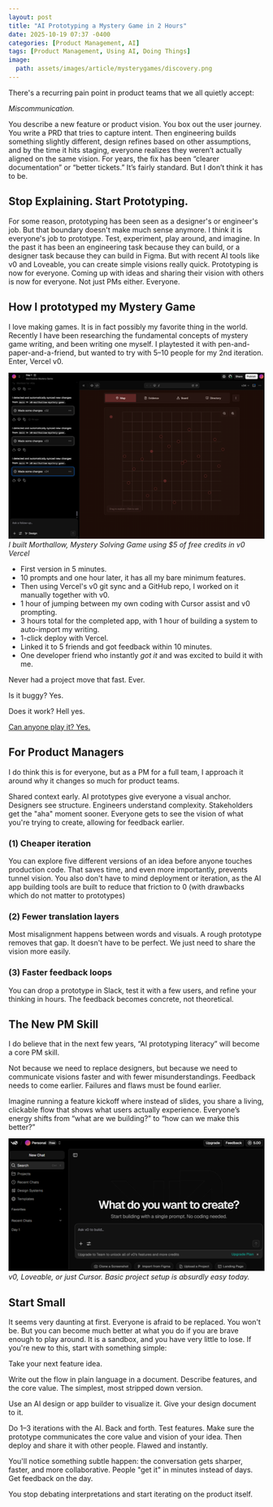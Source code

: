 ```yaml
---
layout: post
title: "AI Prototyping a Mystery Game in 2 Hours"
date: 2025-10-19 07:37 -0400
categories: [Product Management, AI]
tags: [Product Management, Using AI, Doing Things]
image:
  path: assets/images/article/mysterygames/discovery.png
---
```



There's a recurring pain point in product teams that we all quietly accept:

*Miscommunication.* 

You describe a new feature or product vision.
You box out the user journey.
You write a PRD that tries to capture intent.
Then engineering builds something slightly different, design refines based on other assumptions, and by the time it hits staging, everyone realizes they weren’t actually aligned on the same vision. For years, the fix has been “clearer documentation” or “better tickets.” It’s fairly standard. But I don’t think it has to be. 

## Stop Explaining. Start Prototyping.

For some reason, prototyping has been seen as a designer's or engineer's job.
But that boundary doesn't make much sense anymore. I think it is everyone's job to prototype. Test, experiment, play around, and imagine. In the past it has been an engineering task because they can build, or a designer task because they can build in Figma. But with recent AI tools like v0 and Loveable, you can create simple visions really quick. Prototyping is now for everyone. Coming up with ideas and sharing their vision with others is now for everyone. Not just PMs either. Everyone.

## How I prototyped my Mystery Game

I love making games. It is in fact possibly my favorite thing in the world. Recently I have been researching the fundamental concepts of mystery game writing, and been writing one myself. I playtested it with pen-and-paper-and-a-friend, but wanted to try with 5–10 people for my 2nd iteration. Enter, Vercel v0.

![V0 AI Mystery Game](assets/images/article/other/v0Morthallow.png)
*I built Morthallow, Mystery Solving Game using $5 of free credits in v0 Vercel*

- First version in 5 minutes.
- 10 prompts and one hour later, it has all my bare minimum features.
- Then using Vercel's v0 git sync and a GitHub repo, I worked on it manually together with v0.
- 1 hour of jumping between my own coding with Cursor assist and v0 prompting.
- 3 hours total for the completed app, with 1 hour of building a system to auto-import my writing.
- 1-click deploy with Vercel.
- Linked it to 5 friends and got feedback within 10 minutes.
- One developer friend who instantly *got it* and was excited to build it with me.

Never had a project move that fast. Ever.

Is it buggy? Yes.

Does it work? Hell yes.

[Can anyone play it? Yes.](https://morthallow.vercel.app/)

## For Product Managers
I do think this is for everyone, but as a PM for a full team, I approach it around why it changes so much for product teams.

Shared context early.
AI prototypes give everyone a visual anchor. Designers see structure. Engineers understand complexity. Stakeholders get the "aha" moment sooner. Everyone gets to see the vision of what you're trying to create, allowing for feedback earlier.


### (1) Cheaper iteration
You can explore five different versions of an idea before anyone touches production code. That saves time, and even more importantly, prevents tunnel vision. You also don't have to mind deployment or iteration, as the AI app building tools are built to reduce that friction to 0 (with drawbacks which do not matter to prototypes)


### (2) Fewer translation layers
Most misalignment happens between words and visuals. A rough prototype removes that gap. It doesn't have to be perfect. We just need to share the vision more easily.

### (3) Faster feedback loops
You can drop a prototype in Slack, test it with a few users, and refine your thinking in hours. The feedback becomes concrete, not theoretical.


## The New PM Skill
I do believe that in the next few years, “AI prototyping literacy” will become a core PM skill.

Not because we need to replace designers, but because we need to communicate visions faster and with fewer misunderstandings. Feedback needs to come earlier. Failures and flaws must be found earlier.

Imagine running a feature kickoff where instead of slides, you share a living, clickable flow that shows what users actually experience. Everyone’s energy shifts from “what are we building?” to “how can we make this better?”

![V0](assets/images/article/other/v0.png)
*v0, Loveable, or just Cursor. Basic project setup is absurdly easy today.*


## Start Small
It seems very daunting at first. Everyone is afraid to be replaced. You won't be. But you can become much better at what you do if you are brave enough to play around. It is a sandbox, and you have very little to lose.
If you're new to this, start with something simple:

Take your next feature idea.

Write out the flow in plain language in a document. Describe features, and the core value. The simplest, most stripped down version.

Use an AI design or app builder to visualize it. Give your design document to it.

Do 1–3 iterations with the AI. Back and forth. Test features. Make sure the prototype communicates the core value and vision of your idea. Then deploy and share it with other people. Flawed and instantly.

You'll notice something subtle happen: the conversation gets sharper, faster, and more collaborative. People "get it" in minutes instead of days. Get feedback on the day.

You stop debating interpretations and start iterating on the product itself.
